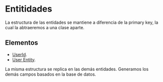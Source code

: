 # Entitidades

La estructura de las entidades se mantiene a diferencia de la primary key, la cual la abtraeremos a una clase aparte.


## Elementos

- [UserId](userId.md).
- [User Entity](user.md).

La misma estructura se replica en las demás entidades. Generamos los demás campos basados en la base de datos.
